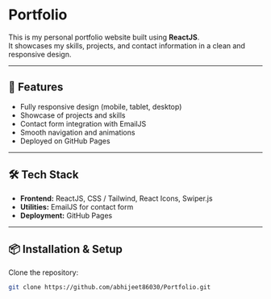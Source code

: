 # Portfolio

This is my personal portfolio website built using **ReactJS**.  
It showcases my skills, projects, and contact information in a clean and responsive design.

---

## 🚀 Features
- Fully responsive design (mobile, tablet, desktop)
- Showcase of projects and skills
- Contact form integration with EmailJS
- Smooth navigation and animations
- Deployed on GitHub Pages

---

## 🛠️ Tech Stack
- **Frontend:** ReactJS, CSS / Tailwind, React Icons, Swiper.js
- **Utilities:** EmailJS for contact form
- **Deployment:** GitHub Pages

---

## 📦 Installation & Setup

Clone the repository:

```bash
git clone https://github.com/abhijeet86030/Portfolio.git
